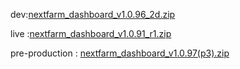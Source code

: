 dev:[nextfarm_dashboard_v1.0.96_2d.zip](https://github.com/user-attachments/files/18531960/nextfarm_dashboard_v1.0.96_2d.zip)



live :[nextfarm_dashboard_v1.0.91_r1.zip](https://github.com/user-attachments/files/18321789/nextfarm_dashboard_v1.0.91_r1.zip)



pre-production : [nextfarm_dashboard_v1.0.97(p3).zip](https://github.com/user-attachments/files/18556249/nextfarm_dashboard_v1.0.97.p3.zip)

